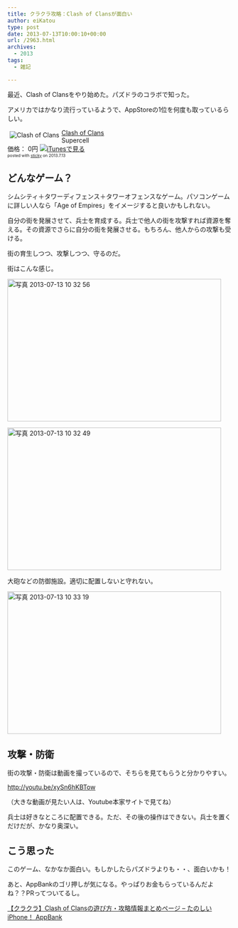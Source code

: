 ```yaml
---
title: クラクラ攻略：Clash of Clansが面白い
author: eiKatou
type: post
date: 2013-07-13T10:00:10+00:00
url: /2963.html
archives:
  - 2013
tags:
  - 雑記

---
```

最近、Clash of Clansをやり始めた。パズドラのコラボで知った。
  
アメリカではかなり流行っているようで、AppStoreの1位を何度も取っているらしい。

<div class="sticky-itslink">
  <a href="http://click.linksynergy.com/fs-bin/stat?id=b3b5ZvmUdgo&#038;offerid=94348&#038;type=3&#038;subid=0&#038;tmpid=2192&#038;RD_PARM1=https%253A%252F%252Fitunes.apple.com%252Fjp%252Fapp%252Fclash-of-clans%252Fid529479190%253Fmt%253D8%2526uo%253D4%2526partnerId%253D30" rel="nofollow" target="_blank"><img src="http://a1232.phobos.apple.com/us/r1000/097/Purple/v4/de/af/e1/deafe1c0-1da0-b5b0-c458-fbfc1a11938f/Icon.png" style="border-style:none;float:left;margin:5px;" alt="Clash of Clans" title="Clash of Clans" /></a></p> 
  
  <div class="sticky-itslinktext">
    <a href="http://click.linksynergy.com/fs-bin/stat?id=b3b5ZvmUdgo&#038;offerid=94348&#038;type=3&#038;subid=0&#038;tmpid=2192&#038;RD_PARM1=https%253A%252F%252Fitunes.apple.com%252Fjp%252Fapp%252Fclash-of-clans%252Fid529479190%253Fmt%253D8%2526uo%253D4%2526partnerId%253D30" rel="nofollow" target="_blank">Clash of Clans</a><br />Supercell<br />価格： 0円 <a href="http://click.linksynergy.com/fs-bin/stat?id=b3b5ZvmUdgo&#038;offerid=94348&#038;type=3&#038;subid=0&#038;tmpid=2192&#038;RD_PARM1=https%253A%252F%252Fitunes.apple.com%252Fjp%252Fapp%252Fclash-of-clans%252Fid529479190%253Fmt%253D8%2526uo%253D4%2526partnerId%253D30" rel="nofollow" target="_blank"><img src="http://ax.phobos.apple.com.edgesuite.net/ja_jp/images/web/linkmaker/badge_appstore-sm.gif" alt ="iTunesで見る" style="border-style:none;" /></a><br /><span style="font-size:xx-small;">posted with <a href="http://sticky.linclip.com/linkmaker/" target="_blank">sticky</a> on 2013.7.13</span><br style="clear:left;" />
  </div>
</div>

## どんなゲーム？

シムシティ＋タワーディフェンス＋タワーオフェンスなゲーム。パソコンゲームに詳しい人なら「Age of Empires」をイメージすると良いかもしれない。

自分の街を発展させて、兵士を育成する。兵士で他人の街を攻撃すれば資源を奪える。その資源でさらに自分の街を発展させる。もちろん、他人からの攻撃も受ける。

街の育生しつつ、攻撃しつつ、守るのだ。

街はこんな感じ。
  
[<img src="/uploads/2013/07/2bf06e13489814c537b093dc00c31b2a.jpg" alt="写真 2013-07-13 10 32 56" width="481" height="320" class="alignnone size-full wp-image-2965" srcset="/uploads/2013/07/2bf06e13489814c537b093dc00c31b2a.jpg 481w, /uploads/2013/07/2bf06e13489814c537b093dc00c31b2a-300x199.jpg 300w" sizes="(max-width: 481px) 100vw, 481px" />][1]
  
[<img src="/uploads/2013/07/6eace471e0fc7a3187d7ee081deec6be.jpg" alt="写真 2013-07-13 10 32 49" width="481" height="320" class="alignnone size-full wp-image-2966" srcset="/uploads/2013/07/6eace471e0fc7a3187d7ee081deec6be.jpg 481w, /uploads/2013/07/6eace471e0fc7a3187d7ee081deec6be-300x199.jpg 300w" sizes="(max-width: 481px) 100vw, 481px" />][2] 

大砲などの防御施設。適切に配置しないと守れない。
  
[<img src="/uploads/2013/07/849f606afd9b421f5c726f3baa83e70e.jpg" alt="写真 2013-07-13 10 33 19" width="481" height="320" class="alignnone size-full wp-image-2964" srcset="/uploads/2013/07/849f606afd9b421f5c726f3baa83e70e.jpg 481w, /uploads/2013/07/849f606afd9b421f5c726f3baa83e70e-300x199.jpg 300w" sizes="(max-width: 481px) 100vw, 481px" />][3] 

## 攻撃・防衛

街の攻撃・防衛は動画を撮っているので、そちらを見てもらうと分かりやすい。
  

  
<http://youtu.be/xySn6hKBTow>
  
（大きな動画が見たい人は、Youtube本家サイトで見てね） 

兵士は好きなところに配置できる。ただ、その後の操作はできない。兵士を置くだけだが、かなり奥深い。

## こう思った

このゲーム、なかなか面白い。もしかしたらパズドラよりも・・、面白いかも！

あと、AppBankのゴリ押しが気になる。やっぱりお金もらっているんだよね？？PRってついてるし。
  
[【クラクラ】Clash of Clansの遊び方・攻略情報まとめページ &#8211; たのしいiPhone！ AppBank][4]

 [1]: /uploads/2013/07/2bf06e13489814c537b093dc00c31b2a.jpg
 [2]: /uploads/2013/07/6eace471e0fc7a3187d7ee081deec6be.jpg
 [3]: /uploads/2013/07/849f606afd9b421f5c726f3baa83e70e.jpg
 [4]: http://www.appbank.net/2013/06/15/iphone-application/619819.php
